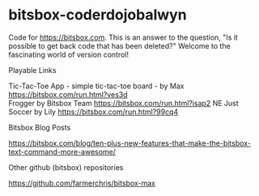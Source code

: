 # bitsbox-coderdojobalwyn

Code for https://bitsbox.com. This is an answer to the question, "Is it possible to get back code that has been deleted?" Welcome to the fascinating world of version control!

Playable Links

Tic-Tac-Toe App - simple tic-tac-toe board - by Max  https://bitsbox.com/run.html?ves3d   
Frogger by Bitsbox Team https://bitsbox.com/run.html?isap2
NE Just Soccer by Lily https://bitsbox.com/run.html?99cq4

Bitsbox Blog Posts

https://bitsbox.com/blog/ten-plus-new-features-that-make-the-bitsbox-text-command-more-awesome/



Other github (bitsbox) repositories

https://github.com/farmerchris/bitsbox-max
